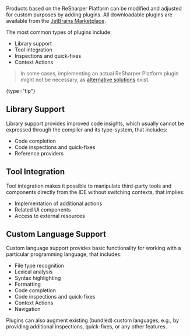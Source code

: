 [//]: # (title: Plugin Types)

<!-- Copyright 2000-2022 JetBrains s.r.o. and contributors. Use of this source code is governed by the Apache 2.0 license. -->

Products based on the ReSharper Platform can be modified and adjusted for custom purposes by adding plugins.
All downloadable plugins are available from the [JetBrains Marketplace](https://plugins.jetbrains.com/).

The most common types of plugins include:

* Library support
* Tool integration
* Inspections and quick-fixes
* Context Actions

> In some cases, implementing an actual ReSharper Platform plugin might not be necessary, as [alternative solutions](plugin_alternatives.md) exist.
>
{type="tip"}

## Library Support

Library support provides improved code insights, which usually cannot be expressed through the compiler and its type-system, that includes:

* Code completion
* Code inspections and quick-fixes
* Reference providers

## Tool Integration

Tool integration makes it possible to manipulate third-party tools and components directly from the IDE without switching contexts, that implies:

* Implementation of additional actions
* Related UI components
* Access to external resources

## Custom Language Support

Custom language support provides basic functionality for working with a particular programming language, that includes:

* File type recognition
* Lexical analysis
* Syntax highlighting
* Formatting
* Code completion
* Code inspections and quick-fixes
* Context Actions
* Navigation

Plugins can also augment existing (bundled) custom languages, e.g., by providing additional inspections, quick-fixes, or any other features.
